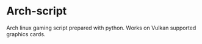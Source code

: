 # Arch-script
Arch linux gaming script prepared with python. Works on Vulkan supported graphics cards.


